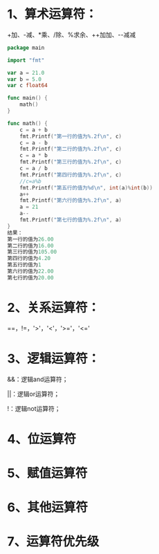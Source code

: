 # 1、算术运算符：

+加、-减、*乘、/除、%求余、++加加、--减减

```go
package main

import "fmt"

var a = 21.0
var b = 5.0
var c float64

func main() {
	math()
}

func math() {
	c = a + b
	fmt.Printf("第一行的值为%.2f\n", c)
	c = a - b
	fmt.Printf("第二行的值为%.2f\n", c)
	c = a * b
	fmt.Printf("第三行的值为%.2f\n", c)
	c = a / b
	fmt.Printf("第四行的值为%.2f\n", c)
	//c=a%b
	fmt.Printf("第五行的值为%d\n", int(a)%int(b))
	a++
	fmt.Printf("第六行的值为%.2f\n", a)
	a = 21
	a--
	fmt.Printf("第七行的值为%.2f\n", a)
}
结果：
第一行的值为26.00
第二行的值为16.00
第三行的值为105.00
第四行的值为4.20
第五行的值为1
第六行的值为22.00
第七行的值为20.00
```

# 2、关系运算符：

==，!=，'>'，'<'，'>='，'<='

# 3、逻辑运算符：

&&：逻辑and运算符；

||：逻辑or运算符；

!：逻辑not运算符；



# 4、位运算符

# 5、赋值运算符

# 6、其他运算符

# 7、运算符优先级